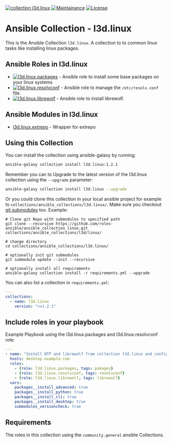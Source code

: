 [![collection l3d.linux](https://ansible.l3d.space/svg/l3d.linux_ansible-collection_collection.svg)](https://galaxy.ansible.com/ui/repo/published/l3d/linux/)
[![Maintainance](https://ansible.l3d.space/svg/l3d.linux_maintainance_collection.svg)](https://ansible.l3d.space/#l3d.linux)
[![License](https://ansible.l3d.space/svg/l3d.linux_license_collection.svg)](LICENSE)

 Ansible Collection - l3d.linux
============================

This is the Ansible Collection ``l3d.linux``. A collection to to common linux tasks like installing linux packages.

## Ansible Roles in l3d.linux
- [![l3d.linux.packages](https://ansible.l3d.space/svg/l3d.linux.packages_ansible-role.svg)](https://github.com/roles-ansible/ansible_role_packages.git) -  Ansible role to install some base packages on your linux systems
- [![l3d.linux.resolvconf](https://ansible.l3d.space/svg/l3d.linux.resolvconf_ansible-role.svg)](https://github.com/roles-ansible/ansible_role_resolvconf.git) -  Ansible role to manage the ``/etc/resolv.conf`` file.
- [![l3d.linux.librewolf](https://ansible.l3d.space/svg/l3d.linux.librewolf_ansible-role.svg)](https://github.com/roles-ansible/ansible_role_resolvconf.git) -  Ansible role to install librewolf.

## Ansible Modules in l3d.linux
- [l3d.linux.extrepo](https://github.com/roles-ansible/ansible_collection_linux/blob/main/plugins/modules/EXTREPO.md) - Wrapper for extrepo

## Using this Collection
You can install the collection using ansible-galaxy by running:
```bash
ansible-galaxy collection install l3d.linux:1.2.1
```

Remember you can to Upgrade to the latest version of the l3d.linux collection using the ``--upgrade`` parameter:
```bash
ansible-galaxy collection install l3d.linux --upgrade
```


Or you could clone this collection in your local ansible project for example to ``collections/ansible_collections/l3d.linux/``. Make sure you checkout [git submodules](https://git-scm.com/docs/git-submodule) too. Example:
```
# Clone git Repo with submodules to specified path
git clone --recursive https://github.com/roles-ansible/ansible_collection_linux.git collections/ansible_collections/l3d/linux/

# change directory
cd collections/ansible_collections/l3d.linux/

# optionally init git submodules
git submodule update --init --recursive

# optionally install all requirements
ansible-galaxy collection install -r requirements.yml --upgrade
```

You can also list a collection in ``requirements.yml``:
```yaml
---
collections:
  - name: l3d.linux
    version: ">=1.2.1"
```

## Include roles in your playbook
Example Playbook using the l3d.linux.packages and l3d.linux.resolvconf role:
```yaml
---
- name: "Install NTP and librewolf from collection l3d.linux and configure resolve.conf"
  hosts: desktop.example.com
  roles:
    - {role: l3d.linux.packages, tags: pakages}
    - {role: l3d.linux.resolvconf, tags: resolvconf}
    - {role: l3d.linux.librewolf, tags: librewolf}
  vars:
    packages__install_advanced: true
    packages__install_python: true
    packages__install_cli: true
    packages__install_desktop: true
    submodules_versioncheck: true
```

## Requirements
The roles in this collection using the ``community.general`` ansible Collections.
